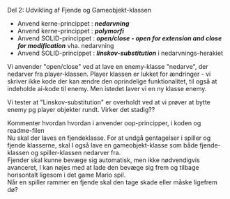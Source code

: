 Del 2: Udvikling af Fjende og Gameobjekt-klassen   

- Anvend kerne-princippet : ***nedarvning***        
- Anvend kerne-princippet : ***polymorfi***
- Anvend SOLID-princippet : ***open/close - open for extension and close for modification*** vha. nedarvning
- Anvend SOLID-princippet : ***linskov-substitution*** i nedarvnings-herakiet    


Vi anvender "open/close" ved at lave en enemy-klasse "nedarve", der nedarver fra player-klassen. Player klassen er lukket for ændringer - vi skriver ikke kode der kan ændre den oprindelige funktionalitet, til også at indeholde ai-kode til enemy. Men istedet laver vi en ny klasse enemy.


Vi tester at "Linskov-substitution" er overholdt ved at vi prøver at bytte enemy pg player objekter rundt. Virker det stadig??


Kommenter hvordan hvordan i anvender oop-principper, i koden og readme-filen   
Nu skal der laves en fjendeklasse. For at undgå gentagelser i spiller og fjende klasserne, skal I også lave en gameobjekt-klasse som både fjende-klassen og spiller-klassen nedarver fra.         
Fjender skal kunne bevæge sig automatisk, men ikke nødvendigvis avanceret, I kan nøjes med at lade den bevæge sig frem og tilbage horisontalt ligesom i det game Mario spil.   
Når en spiller rammer en fjende skal den tage skade eller måske ligefrem dø?  
